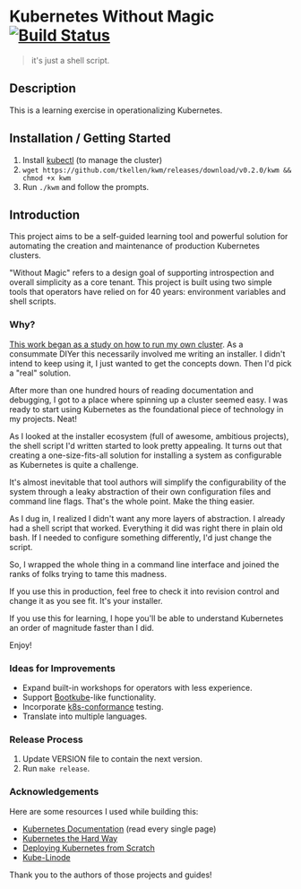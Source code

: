 # Kubernetes Without Magic [![Build Status](https://travis-ci.org/tkellen/kwm.svg?branch=master)](https://travis-ci.org/tkellen/kwm)
> it's just a shell script.

## Description
This is a learning exercise in operationalizing Kubernetes.

## Installation / Getting Started
1. Install [kubectl] (to manage the cluster)
2. `wget https://github.com/tkellen/kwm/releases/download/v0.2.0/kwm && chmod +x kwm`
3. Run `./kwm` and follow the prompts.

## Introduction
This project aims to be a self-guided learning tool and powerful solution for
automating the creation and maintenance of production Kubernetes clusters.

"Without Magic" refers to a design goal of supporting introspection and overall
simplicity as a core tenant. This project is built using two simple tools that
operators have relied on for 40 years: environment variables and shell scripts.

### Why?
[This work began as a study on how to run my own cluster]. As a consummate DIYer
this necessarily involved me writing an installer. I didn't intend to keep using
it, I just wanted to get the concepts down. Then I'd pick a "real" solution.

After more than one hundred hours of reading documentation and debugging, I got
to a place where spinning up a cluster seemed easy. I was ready to start using
Kubernetes as the foundational piece of technology in my projects. Neat!

As I looked at the installer ecosystem (full of awesome, ambitious projects),
the shell script I'd written started to look pretty appealing. It turns out that
creating a one-size-fits-all solution for installing a system as configurable as
Kubernetes is quite a challenge.

It's almost inevitable that tool authors will simplify the configurability of
the system through a leaky abstraction of their own configuration files and
command line flags. That's the whole point. Make the thing easier.

As I dug in, I realized I didn't want any more layers of abstraction. I already
had a shell script that worked. Everything it did was right there in plain old
bash. If I needed to configure something differently, I'd just change the
script.

So, I wrapped the whole thing in a command line interface and joined the ranks
of folks trying to tame this madness.

If you use this in production, feel free to check it into revision control and
change it as you see fit. It's your installer.

If you use this for learning, I hope you'll be able to understand Kubernetes an
order of magnitude faster than I did.

Enjoy!

### Ideas for Improvements
- Expand built-in workshops for operators with less experience.
- Support [Bootkube]-like functionality.
- Incorporate [k8s-conformance] testing.
- Translate into multiple languages.

### Release Process
1. Update VERSION file to contain the next version.
2. Run `make release`.

### Acknowledgements
Here are some resources I used while building this:

* [Kubernetes Documentation] (read every single page)
* [Kubernetes the Hard Way]
* [Deploying Kubernetes from Scratch]
* [Kube-Linode]

Thank you to the authors of those projects and guides!

[Bootkube]: https://github.com/kubernetes-incubator/bootkube
[Kubernetes Documentation]: https://kubernetes.io/docs/home/
[Kubernetes the Hard Way]: https://github.com/kelseyhightower/kubernetes-the-hard-way
[Deploying Kubernetes from Scratch]: https://nixaid.com/deploying-kubernetes-cluster-from-scratch/
[Kube-Linode]: https://github.com/kahkhang/kube-linode
[kubectl]: https://kubernetes.io/docs/tasks/tools/install-kubectl/
[This work began as a study on how to run my own cluster]: https://github.com/tkellen/kwm/blob/master/log/2017-10-30.md
[k8s-conformance]: https://github.com/cncf/k8s-conformance
